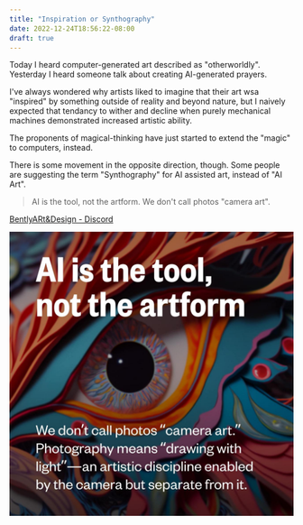 ```yaml
---
title: "Inspiration or Synthography"
date: 2022-12-24T18:56:22-08:00
draft: true
---
```


Today I heard computer-generated art described as "otherworldly". Yesterday I heard someone talk about creating AI-generated prayers.

I've always wondered why artists liked to imagine that their art wsa "inspired" by something outside of reality and beyond nature, but I naively expected that tendancy to wither and decline when purely mechanical machines demonstrated increased artistic ability.

The proponents of magical-thinking have just started to extend the "magic" to computers, instead.

There is some movement in the opposite direction, though. Some people are suggesting the term "Synthography" for AI assisted art, instead of "AI Art".

> AI is the tool, not the artform. We don't call photos "camera art". 

[BentlyARt&Design - Discord](https://discordapp.com/channels/662267976984297473/989270503925616680/1055470639932260352)


![](2022-12-24-19-07-57.png)
